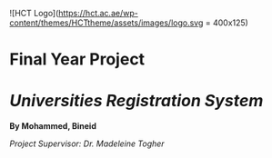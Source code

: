 ![HCT Logo](https://hct.ac.ae/wp-content/themes/HCTtheme/assets/images/logo.svg = 400x125)

# Final Year Project
# _Universities Registration System_
**By Mohammed, Bineid**

_Project Supervisor: Dr. Madeleine Togher_


